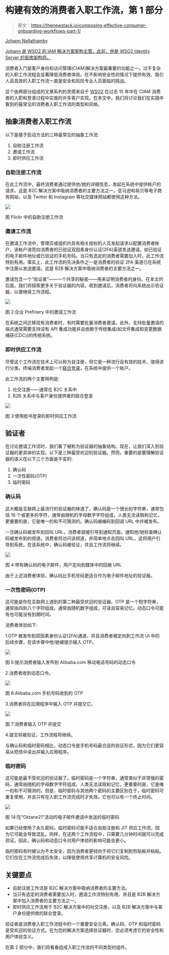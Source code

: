 # 构建有效的消费者入职工作流，第 1 部分

> 原文：<https://thenewstack.io/composing-effective-consumer-onboarding-workflows-part-1/>

[](https://www.linkedin.com/in/johann-nallathamby/?originalSubdomain=lk)

[Johann Nallathamby](https://www.linkedin.com/in/johann-nallathamby/?originalSubdomain=lk)

[Johann 是 WSO2 的 IAM 解决方案架构主管。此前，他是 WSO2 Identity Server 的首席架构师。](https://www.linkedin.com/in/johann-nallathamby/?originalSubdomain=lk)

[](https://www.linkedin.com/in/johann-nallathamby/?originalSubdomain=lk)[](https://www.linkedin.com/in/johann-nallathamby/?originalSubdomain=lk)

消费者入门是客户身份和访问管理(CIAM)解决方案最重要的功能之一。过于复杂的入职工作流程会显著降低消费者体验。在不影响安全性的情况下提供有效、吸引人且高效的入职工作流一直是安全和风险专业人员面临的挑战。

这个由两部分组成的文章系列的灵感来自于 [WSO2](https://wso2.com/identity-and-access-management/) 在过去 15 年中在 CIAM 消费者的入职和登录过程中实施的许多客户实现。在本文中，我们将讨论我们在实践中看到的最常见的消费者入职工作流的类型和风格。

## 抽象消费者入职工作流

以下是基于启动方法的三种最常见的抽象工作流:

1.  自助注册工作流
2.  邀请工作流
3.  即时供应工作流

### 自助注册工作流

在此工作流中，最终消费者通过提供他/她的详细信息，发起在系统中提供帐户的请求。这是 B2C 解决方案中吸纳消费者的主要方法之一。亚马逊和易贝等电子商务网站，以及 Twitter 和 Instagram 等社交媒体网站都使用这种方法。

![](img/11e02f3761a1af149ecec1970a599463.png)

图 Flickr 中的自助注册工作流

### 邀请工作流

在邀请工作流中，管理员或组织内具有相关授权的人员发起请求以配置消费者帐户，该帐户进而向消费者的已验证双因素身份认证(2FA)渠道发送邀请，如已验证的电子邮件地址或已验证的手机号码。当只有选定的消费者需要加入时，此工作流特别有用。事实上，此工作流的先决条件之一是消费者的验证 2FA 渠道已在系统中注册以发送邀请。这是 B2B 解决方案中吸纳消费者的主要方法之一。

邀请包含一个“验证者”——一个共享的秘密——用来证明消费者的身份。在本文的后面，我们将探索更多关于验证器的内容。收到邀请后，消费者将向系统出示验证器，以便继续工作流程。

![](img/e7c073af25d03f97a06f6b49ee710156.png)

图 2:企业 Prefinery 中的邀请工作流

在系统之间迁移现有消费者时，有时需要批量消费者邀请。此外，支持批量邀请的端点通常需要支持没有 API 集成功能并且依赖于传统集成(如文件集成和变更数据捕获(CDC))的传统系统。

### 即时供应工作流

尽管这个工作流在技术上可以称为自注册，但它是一种流行且有效的技术，值得进行分类。终端消费者发起一个[联合登录](https://johann-nallathamby.medium.com/federated-identity-management-38b97b690788)，在系统中提供一个账户。

此工作流的两个主要用例是:

1.  社交注册——通常在 B2C 关系中
2.  B2B 关系中与客户身份提供者的联合登录

![](img/af6505fa92009d3db46ff02b4ff96376.png)

图 3:使用脸书登录的即时供应工作流

## 验证者

在讨论邀请工作流时，我们看了被称为验证器的抽象结构。现在，让我们深入到验证器的更具体的实现。以下是三种最受欢迎的验证器。然而，重要的是要理解验证器的语义在以下三个方面是不变的:

1.  确认码
2.  一次性密码(OTP)
3.  临时密码

### 确认码

这大概是互联网上最流行的验证器的味道了。确认码是一个很长的字符串，通常包括 16 个或更多的字符，通常由随机的字母数字字符组成，人类无法读取和记忆，更重要的是，它是唯一的和不可猜测的。确认码被编码到回调 URL 中并被发布。

一旦确认码被发布到回叫 URL，消费者就被引导到通知页面，通知他/她检查确认码被发布到的频道。消费者将访问该频道，并简单地点击回叫 URL，这将用户引导到系统，在该系统中，确认码被验证，并且工作流将继续。

![](img/6229bf2b0434617f2ed3e49983a878bc.png)

图 4:带有确认码的电子邮件，用户定向到媒体中的回拨 URL

由于上述消费者体验，确认码比手机号码更适合作为电子邮件地址的验证器。

### 一次性密码(OTP)

这可能是你在互联网上遇到的第二种最受欢迎的验证器。OTP 是一个短字符串，通常由四到八个字符组成，通常由随机数字组成，可读且容易记忆。动态口令可能有也可能没有到期时间。

消费者体验如下:

1.OTP 被发布到双因素身份认证(2FA)通道，并且消费者被定向到工作流 UI 中的后续步骤，在该步骤中他/她被提示输入 OTP。

![](img/bc11a98199d7d117dc408b3a286d7b2f.png)

图 5:提示消费者输入发布到 Alibaba.com 移动电话号码的动态口令

2.消费者收到动态口令。

![](img/f3e06f2e09c2eb42f74467bcf8957e87.png)

图 6:Alibaba.com 手机号码收到的 OTP

3.消费者将在应用程序中输入 OTP 并提交它。

![](img/018adb1470599e41b1fa1bbc0a45e88a.png)

图 7:消费者输入 OTP 并提交

4.提交将被验证，工作流程将继续。

与确认码和临时密码相比，动态口令是手机号码最合适的验证形式，因为它们更容易从短信中读出并输入应用程序。

### 临时密码

这可能是最不受欢迎的验证器了。临时密码是一个字符串，通常类似于非常强的密码，通常由随机的字母数字字符组成，人类无法读取和记忆，更重要的是，它是唯一的和不可猜测的。但是，临时密码与其他两个密码的主要区别在于，临时密码可重复使用，并且只有在入职工作流完成时才失效。它也可以有一个终止时间。

![](img/e92ca529ccbf57308b55c8e9cd3a92a3.png)

图 14:在“Oktane21”活动的电子邮件邀请中发送的临时密码

如果已经使用了永久密码，临时密码可能不适合自助注册和 JIT 供应工作流，因为它可能会导致混乱。同样，在这两个工作流程中，只需要几分钟时间就可以完成验证。因此，确认码和动态口令对用户体验的影响可能会更小。

临时密码有时被认为不太安全，因为消费者更倾向于将它们复制到剪贴板并粘贴。它们仅在工作流完成后失效，以降低使用共享计算机的安全风险。

## 关键要点

*   自助注册工作流是 B2C 解决方案中吸纳消费者的主要方法。
*   当只有选定的消费者需要加入时，邀请工作流特别有用，并且是 B2B 解决方案中加入消费者的主要方法之一。
*   即时供应工作流用于 B2C 解决方案中的社交注册，以及 B2B 解决方案中与客户身份提供商的联合登录。

验证者是消费者入职工作流程中的一个重要安全元素。确认码、OTP 和临时密码是受欢迎的验证方式。在为您的解决方案选择验证器时，您必须考虑它的安全性和用户体验含义。

在第 2 部分中，我们将看看组成入职工作流的不同类型的组件。

<svg xmlns:xlink="http://www.w3.org/1999/xlink" viewBox="0 0 68 31" version="1.1"><title>Group</title> <desc>Created with Sketch.</desc></svg>